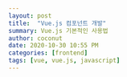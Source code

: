 ```yaml
---
layout: post
title:  "Vue.js 컴포넌트 개발"
summary: Vue.js 기본적인 사용법
author: coconut
date: 2020-10-30 10:55 PM
categories: [frontend]
tags: [vue, vue.js, javascript]
---
```










